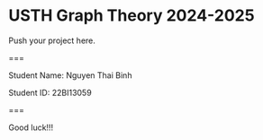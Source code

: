 # USTH Graph Theory 2024-2025

Push your project here.

===

Student Name: Nguyen Thai Binh

Student ID: 22BI13059

===

Good luck!!!
